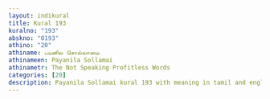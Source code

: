 ```yaml
---
layout: indikural
title: Kural 193
kuralno: "193"
abskno: "0193"
athino: "20"
athiname: பயனில சொல்லாமை
athinameen: Payanila Sollamai
athinametr: The Not Speaking Profitless Words
categories: [20]
description: Payanila Sollamai kural 193 with meaning in tamil and english 
---
```


